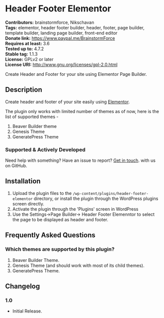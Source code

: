 # Header Footer Elementor #
**Contributors:** brainstormforce, Nikschavan  
**Tags:** elementor, header footer builder, header, footer, page builder, template builder, landing page builder, front-end editor  
**Donate link:** https://www.paypal.me/BrainstormForce  
**Requires at least:** 3.6  
**Tested up to:** 4.7.2  
**Stable tag:** 1.1.3  
**License:** GPLv2 or later  
**License URI:** http://www.gnu.org/licenses/gpl-2.0.html  

Create Header and Footer for your site using Elementor Page Builder.

## Description ##

Create header and footer of your site easily using [Elementor](https://wordpress.org/plugins/elementor/ "Elementor").

The plugin only works with limited number of themes as of now, here is the list of supported themes - 

1. Beaver Builder theme
2. Genesis Theme
3. GeneratePress Theme

### Supported & Actively Developed ###
Need help with something? Have an issue to report? [Get in touch](https://github.com/Nikschavan/header-footer-elemento "Header Footer elementor on GitHub"). with us on GitHub.

## Installation ##

1. Upload the plugin files to the `/wp-content/plugins/header-footer-elementor` directory, or install the plugin through the WordPress plugins screen directly.
1. Activate the plugin through the 'Plugins' screen in WordPress
1. Use the Settings->Page Builder-> Header Footer Elemenntor to select the page to be displayed as header and footer.

## Frequently Asked Questions ##

### Which themes are supported by this plugin? ###

1. Beaver Builder Theme.
2. Genesis Theme (and should work with most of its child themes).
3. GeneratePress Theme.

## Changelog ##

### 1.0 ###
* Initial Release.